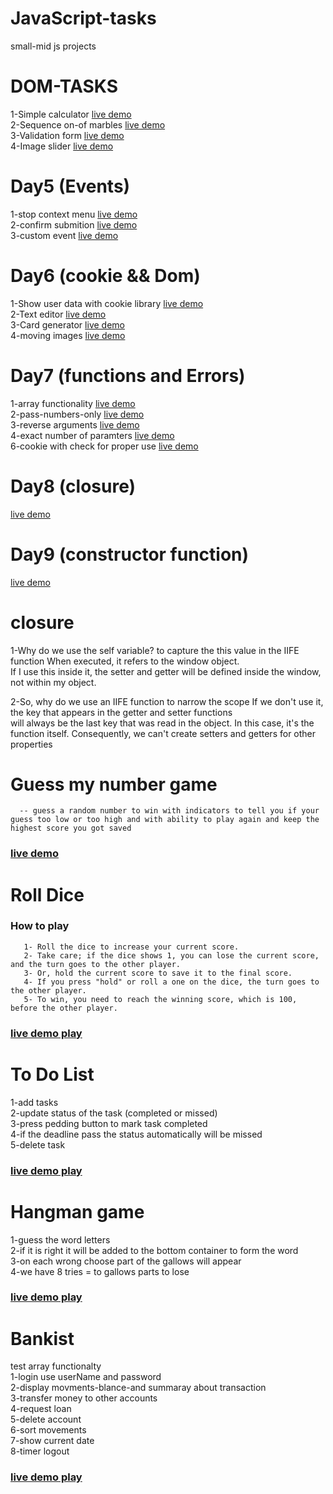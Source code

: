 # JavaScript-tasks
small-mid js projects
# DOM-TASKS
  1-Simple calculator       [live demo](https://emaneldeeb.github.io/JavaScript-tasks/DOM-TASKS/calculator/Calculator.html)   
  2-Sequence on-of marbles  [live demo](https://emaneldeeb.github.io/JavaScript-tasks/DOM-TASKS/marbles/index.html)       
  3-Validation form         [live demo](https://emaneldeeb.github.io/JavaScript-tasks/DOM-TASKS/form/index.html)       
  4-Image slider            [live demo](https://emaneldeeb.github.io/JavaScript-tasks/DOM-TASKS/slider/index.html) 

# Day5 (Events)
  1-stop context menu    [live demo](https://emaneldeeb.github.io/JavaScript-tasks/Day5/stop-context-menu/index.html)   
  2-confirm submition    [live demo](https://emaneldeeb.github.io/JavaScript-tasks/Day5/confirm-submition/index.html)    
  3-custom event         [live demo](https://emaneldeeb.github.io/JavaScript-tasks/Day5/custom-event/index.html)    

# Day6 (cookie && Dom)
  1-Show user data with cookie library  [live demo](https://emaneldeeb.github.io/JavaScript-tasks/Day6/cookie/index.html)   
  2-Text editor                         [live demo](https://emaneldeeb.github.io/JavaScript-tasks/Day6/text-editor/TextStyle.html)    
  3-Card generator                      [live demo](https://emaneldeeb.github.io/JavaScript-tasks/Day6/Card-Generator/index.html)   
  4-moving images                       [live demo](https://emaneldeeb.github.io/JavaScript-tasks/Day6/moving-images/index.html)   

# Day7 (functions and Errors)
  1-array functionality               [live demo](https://emaneldeeb.github.io/JavaScript-tasks/Day7/linked-list/index.html)      
  2-pass-numbers-only                 [live demo](https://emaneldeeb.github.io/JavaScript-tasks/Day7/pass-numbers-only/index.html)        
  3-reverse arguments                 [live demo](https://emaneldeeb.github.io/JavaScript-tasks/Day7/reverse-params/index.html)       
  4-exact number of paramters         [live demo](https://emaneldeeb.github.io/JavaScript-ta7ks/Day7/exact-num-arguments/index.html)        
  6-cookie with check for proper use  [live demo](https://emaneldeeb.github.io/JavaScript-task7/Day7/cookie/index.html)         

# Day8 (closure)
  [live demo](https://emaneldeeb.github.io/JavaScript-tasks/Day8/index.html)    


# Day9 (constructor function)
  [live demo](https://emaneldeeb.github.io/JavaScript-tasks/Day9/index.html)

# closure
 1-Why do we use the self variable? to capture the this value in the IIFE function When executed, it refers to the window object.  
    If I use this inside it, the setter and getter will be defined inside the window, not within my object.     

2-So, why do we use an IIFE function to narrow the scope If we don't use it, the key that appears in the getter and setter functions      
    will always be the last key that was read in the object. In this case, it's the function itself. Consequently, we can't create setters and getters for other properties 

#  Guess my number game
      -- guess a random number to win with indicators to tell you if your guess too low or too high and with ability to play again and keep the highest score you got saved   
###   [live demo](https://emaneldeeb.github.io/JavaScript-tasks/Guess-My-Number/index.html)

     

# Roll Dice
  ###  How to play
       1- Roll the dice to increase your current score.
       2- Take care; if the dice shows 1, you can lose the current score, and the turn goes to the other player.
       3- Or, hold the current score to save it to the final score.
       4- If you press "hold" or roll a one on the dice, the turn goes to the other player.
       5- To win, you need to reach the winning score, which is 100, before the other player. 
  ###          [live demo play](https://emaneldeeb.github.io/JavaScript-tasks/Roll-dice/index.html)


# To Do List
  1-add tasks   
  2-update status of the task (completed or missed)     
  3-press pedding button to mark task completed           
  4-if the deadline pass the status automatically will be missed           
  5-delete task              
  ### [live demo play](https://emaneldeeb.github.io/JavaScript-tasks/To-do-list/index.html)

# Hangman game
1-guess the word letters    
2-if it is right it will be added to the bottom container to form the word         
3-on each wrong choose part of the gallows will appear        
4-we have 8 tries = to gallows parts to lose        
  ### [live demo play](https://emaneldeeb.github.io/JavaScript-tasks/Hangman-game/index.html)
# Bankist 
test array functionalty    
1-login use userName and password     
2-display movments-blance-and summaray about transaction    
3-transfer money to other accounts      
4-request loan        
5-delete account        
6-sort movements        
7-show current date        
8-timer logout       
  ### [live demo play](https://emaneldeeb.github.io/JavaScript-tasks/Bankist/index.html)
